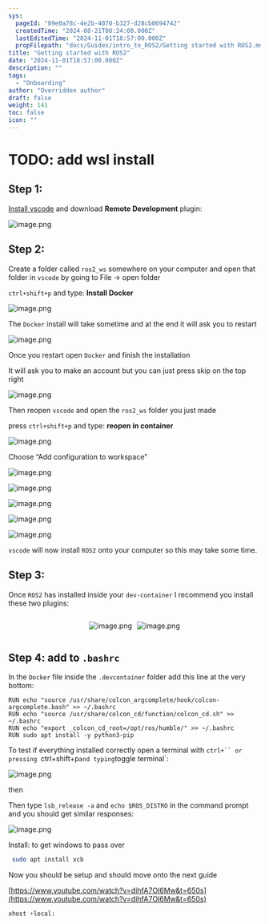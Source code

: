 ```yaml
---
sys:
  pageId: "89e0a78c-4e2b-4070-b327-d28cb0694742"
  createdTime: "2024-08-21T00:24:00.000Z"
  lastEditedTime: "2024-11-01T18:57:00.000Z"
  propFilepath: "docs/Guides/intro_to_ROS2/Getting started with ROS2.md"
title: "Getting started with ROS2"
date: "2024-11-01T18:57:00.000Z"
description: ""
tags:
  - "Onboarding"
author: "Overridden author"
draft: false
weight: 141
toc: false
icon: ""
---
```


# TODO: add wsl install

## Step 1:

[Install vscode](https://code.visualstudio.com/download) and download **Remote Development** plugin:

![image.png](https://prod-files-secure.s3.us-west-2.amazonaws.com/d518164a-d88e-44d1-a4ee-3adb3bd8bce0/efb52993-1881-4a40-b95e-6f020334f022/image.png?X-Amz-Algorithm=AWS4-HMAC-SHA256&X-Amz-Content-Sha256=UNSIGNED-PAYLOAD&X-Amz-Credential=ASIAZI2LB466ZMFPFWCI%2F20250508%2Fus-west-2%2Fs3%2Faws4_request&X-Amz-Date=20250508T061251Z&X-Amz-Expires=3600&X-Amz-Security-Token=IQoJb3JpZ2luX2VjEMb%2F%2F%2F%2F%2F%2F%2F%2F%2F%2FwEaCXVzLXdlc3QtMiJIMEYCIQD2n1Ym4e3CrBUauCLDnzygGiZOHeoWHUbNlsyRkUlrjAIhANThbr457eyzatC1nZY2Y13CoBAKFuSsIEhVJBs63AuYKv8DCG8QABoMNjM3NDIzMTgzODA1IgyYYNqeThqltvbXSaMq3AMwis3oGn0bQt%2BHpodobGQIg%2Bw9U04q5qqJbcYEoEL6EkW1FgFelK0btKBHWUseawCpgDOq8LpV1ighyiltWuPgOHfEUy6cyzRFXuu7RLZ8xmlRCNaan02CtVipViXpihv0J1hKLR4YGnXeddaiGlmaw%2BM0dx95p%2BA%2F0EbnVudpG%2Fu4gNo%2BIlpqjr%2B%2FBnc5KBNgU51bOnwLgew%2Bq9nbnfJOZTZI3O48JF4Cu2LZYuyXXmZH3ImS0uB9P7WkU5b95%2BFK910DybxUtR6YcFL2L8pLUWF00e6Nrpug4lM8po4RyzHEsdhX4OyRttCWYgxOoV%2FaRaph7D4kXUuPBjv%2F5t5vm5p3VcOvzSQrEwsn%2BoH6ipSsv4EEhD8lLWkfHoMH5AUqA7cCGSpl2Zk3JrFRD9r9sMlr64lU6necDRmdfGRt6leWBzs%2FUb0HVK4kp9%2F5w35EsRUcFNHJrQYWO5pkY5FS0FcNng2UJCLPaD6wmg7tC33T73oloY9%2FI8hhMYBMKCCcHWOQAzFxJ4Kh93WaIG1wz8dbx48%2FaBBcZ60CjQ9tJSDI9%2FNVzWpVyICnGbd5yJbVnLfi3N5RfnPjBSTp0Y7tLxauc0fjfP5yH3ozWEW%2FBdBPXJgijtXBDQvGFzCklPHABjqkAVa2KEEI4Q28vEolJkSEo3ctUzozCMmu4R1QRTnrNZ0MomZAtUJvFR5nKt8wwZuvhBHLIWzWlmngx6suraVQDsThafXAzWA4oAFJuytTQBX72IwUxaG6quYORcFL9Bgn%2B2785NeiMYAAyMhJ0M1PgGQJEdB0eIxbistWcpCE%2FniSOmUZIPwxXkJ8xoO13dPaeNszti6quHTDQs0tqwozz7FYmpr2&X-Amz-Signature=825bcc3b42b4bb177c618a12f4c820ed1af3e01eb9856e090241e64803f1cd11&X-Amz-SignedHeaders=host&x-id=GetObject)

## Step 2:

Create a folder called `ros2_ws` somewhere on your computer and open that folder in `vscode` by going to File → open folder 

`ctrl+shift+p` and type: **Install Docker**

![image.png](https://prod-files-secure.s3.us-west-2.amazonaws.com/d518164a-d88e-44d1-a4ee-3adb3bd8bce0/2269dc0e-1cd5-47ff-bceb-c04ad9b2eab0/image.png?X-Amz-Algorithm=AWS4-HMAC-SHA256&X-Amz-Content-Sha256=UNSIGNED-PAYLOAD&X-Amz-Credential=ASIAZI2LB466ZMFPFWCI%2F20250508%2Fus-west-2%2Fs3%2Faws4_request&X-Amz-Date=20250508T061250Z&X-Amz-Expires=3600&X-Amz-Security-Token=IQoJb3JpZ2luX2VjEMb%2F%2F%2F%2F%2F%2F%2F%2F%2F%2FwEaCXVzLXdlc3QtMiJIMEYCIQD2n1Ym4e3CrBUauCLDnzygGiZOHeoWHUbNlsyRkUlrjAIhANThbr457eyzatC1nZY2Y13CoBAKFuSsIEhVJBs63AuYKv8DCG8QABoMNjM3NDIzMTgzODA1IgyYYNqeThqltvbXSaMq3AMwis3oGn0bQt%2BHpodobGQIg%2Bw9U04q5qqJbcYEoEL6EkW1FgFelK0btKBHWUseawCpgDOq8LpV1ighyiltWuPgOHfEUy6cyzRFXuu7RLZ8xmlRCNaan02CtVipViXpihv0J1hKLR4YGnXeddaiGlmaw%2BM0dx95p%2BA%2F0EbnVudpG%2Fu4gNo%2BIlpqjr%2B%2FBnc5KBNgU51bOnwLgew%2Bq9nbnfJOZTZI3O48JF4Cu2LZYuyXXmZH3ImS0uB9P7WkU5b95%2BFK910DybxUtR6YcFL2L8pLUWF00e6Nrpug4lM8po4RyzHEsdhX4OyRttCWYgxOoV%2FaRaph7D4kXUuPBjv%2F5t5vm5p3VcOvzSQrEwsn%2BoH6ipSsv4EEhD8lLWkfHoMH5AUqA7cCGSpl2Zk3JrFRD9r9sMlr64lU6necDRmdfGRt6leWBzs%2FUb0HVK4kp9%2F5w35EsRUcFNHJrQYWO5pkY5FS0FcNng2UJCLPaD6wmg7tC33T73oloY9%2FI8hhMYBMKCCcHWOQAzFxJ4Kh93WaIG1wz8dbx48%2FaBBcZ60CjQ9tJSDI9%2FNVzWpVyICnGbd5yJbVnLfi3N5RfnPjBSTp0Y7tLxauc0fjfP5yH3ozWEW%2FBdBPXJgijtXBDQvGFzCklPHABjqkAVa2KEEI4Q28vEolJkSEo3ctUzozCMmu4R1QRTnrNZ0MomZAtUJvFR5nKt8wwZuvhBHLIWzWlmngx6suraVQDsThafXAzWA4oAFJuytTQBX72IwUxaG6quYORcFL9Bgn%2B2785NeiMYAAyMhJ0M1PgGQJEdB0eIxbistWcpCE%2FniSOmUZIPwxXkJ8xoO13dPaeNszti6quHTDQs0tqwozz7FYmpr2&X-Amz-Signature=d31257b3a8ba30d7b057398597f3a41eeb458a545aae5731f3e031858300d773&X-Amz-SignedHeaders=host&x-id=GetObject)

The `Docker` install will take sometime and at the end it will ask you to restart

![image.png](https://prod-files-secure.s3.us-west-2.amazonaws.com/d518164a-d88e-44d1-a4ee-3adb3bd8bce0/ed233f78-be33-4b1f-b89c-9c346c0e961e/image.png?X-Amz-Algorithm=AWS4-HMAC-SHA256&X-Amz-Content-Sha256=UNSIGNED-PAYLOAD&X-Amz-Credential=ASIAZI2LB466ZMFPFWCI%2F20250508%2Fus-west-2%2Fs3%2Faws4_request&X-Amz-Date=20250508T061250Z&X-Amz-Expires=3600&X-Amz-Security-Token=IQoJb3JpZ2luX2VjEMb%2F%2F%2F%2F%2F%2F%2F%2F%2F%2FwEaCXVzLXdlc3QtMiJIMEYCIQD2n1Ym4e3CrBUauCLDnzygGiZOHeoWHUbNlsyRkUlrjAIhANThbr457eyzatC1nZY2Y13CoBAKFuSsIEhVJBs63AuYKv8DCG8QABoMNjM3NDIzMTgzODA1IgyYYNqeThqltvbXSaMq3AMwis3oGn0bQt%2BHpodobGQIg%2Bw9U04q5qqJbcYEoEL6EkW1FgFelK0btKBHWUseawCpgDOq8LpV1ighyiltWuPgOHfEUy6cyzRFXuu7RLZ8xmlRCNaan02CtVipViXpihv0J1hKLR4YGnXeddaiGlmaw%2BM0dx95p%2BA%2F0EbnVudpG%2Fu4gNo%2BIlpqjr%2B%2FBnc5KBNgU51bOnwLgew%2Bq9nbnfJOZTZI3O48JF4Cu2LZYuyXXmZH3ImS0uB9P7WkU5b95%2BFK910DybxUtR6YcFL2L8pLUWF00e6Nrpug4lM8po4RyzHEsdhX4OyRttCWYgxOoV%2FaRaph7D4kXUuPBjv%2F5t5vm5p3VcOvzSQrEwsn%2BoH6ipSsv4EEhD8lLWkfHoMH5AUqA7cCGSpl2Zk3JrFRD9r9sMlr64lU6necDRmdfGRt6leWBzs%2FUb0HVK4kp9%2F5w35EsRUcFNHJrQYWO5pkY5FS0FcNng2UJCLPaD6wmg7tC33T73oloY9%2FI8hhMYBMKCCcHWOQAzFxJ4Kh93WaIG1wz8dbx48%2FaBBcZ60CjQ9tJSDI9%2FNVzWpVyICnGbd5yJbVnLfi3N5RfnPjBSTp0Y7tLxauc0fjfP5yH3ozWEW%2FBdBPXJgijtXBDQvGFzCklPHABjqkAVa2KEEI4Q28vEolJkSEo3ctUzozCMmu4R1QRTnrNZ0MomZAtUJvFR5nKt8wwZuvhBHLIWzWlmngx6suraVQDsThafXAzWA4oAFJuytTQBX72IwUxaG6quYORcFL9Bgn%2B2785NeiMYAAyMhJ0M1PgGQJEdB0eIxbistWcpCE%2FniSOmUZIPwxXkJ8xoO13dPaeNszti6quHTDQs0tqwozz7FYmpr2&X-Amz-Signature=2b1e75ae1ebd4dc19bc82a79ea5fd8c826f95b6f2277f33c769d1c33a34b8011&X-Amz-SignedHeaders=host&x-id=GetObject)

Once you restart open `Docker` and finish the installation

It will ask you to make an account but you can just press skip on the top right

![image.png](https://prod-files-secure.s3.us-west-2.amazonaws.com/d518164a-d88e-44d1-a4ee-3adb3bd8bce0/21010ad9-1659-4fd9-9f59-9932a09b2a3d/image.png?X-Amz-Algorithm=AWS4-HMAC-SHA256&X-Amz-Content-Sha256=UNSIGNED-PAYLOAD&X-Amz-Credential=ASIAZI2LB466ZMFPFWCI%2F20250508%2Fus-west-2%2Fs3%2Faws4_request&X-Amz-Date=20250508T061250Z&X-Amz-Expires=3600&X-Amz-Security-Token=IQoJb3JpZ2luX2VjEMb%2F%2F%2F%2F%2F%2F%2F%2F%2F%2FwEaCXVzLXdlc3QtMiJIMEYCIQD2n1Ym4e3CrBUauCLDnzygGiZOHeoWHUbNlsyRkUlrjAIhANThbr457eyzatC1nZY2Y13CoBAKFuSsIEhVJBs63AuYKv8DCG8QABoMNjM3NDIzMTgzODA1IgyYYNqeThqltvbXSaMq3AMwis3oGn0bQt%2BHpodobGQIg%2Bw9U04q5qqJbcYEoEL6EkW1FgFelK0btKBHWUseawCpgDOq8LpV1ighyiltWuPgOHfEUy6cyzRFXuu7RLZ8xmlRCNaan02CtVipViXpihv0J1hKLR4YGnXeddaiGlmaw%2BM0dx95p%2BA%2F0EbnVudpG%2Fu4gNo%2BIlpqjr%2B%2FBnc5KBNgU51bOnwLgew%2Bq9nbnfJOZTZI3O48JF4Cu2LZYuyXXmZH3ImS0uB9P7WkU5b95%2BFK910DybxUtR6YcFL2L8pLUWF00e6Nrpug4lM8po4RyzHEsdhX4OyRttCWYgxOoV%2FaRaph7D4kXUuPBjv%2F5t5vm5p3VcOvzSQrEwsn%2BoH6ipSsv4EEhD8lLWkfHoMH5AUqA7cCGSpl2Zk3JrFRD9r9sMlr64lU6necDRmdfGRt6leWBzs%2FUb0HVK4kp9%2F5w35EsRUcFNHJrQYWO5pkY5FS0FcNng2UJCLPaD6wmg7tC33T73oloY9%2FI8hhMYBMKCCcHWOQAzFxJ4Kh93WaIG1wz8dbx48%2FaBBcZ60CjQ9tJSDI9%2FNVzWpVyICnGbd5yJbVnLfi3N5RfnPjBSTp0Y7tLxauc0fjfP5yH3ozWEW%2FBdBPXJgijtXBDQvGFzCklPHABjqkAVa2KEEI4Q28vEolJkSEo3ctUzozCMmu4R1QRTnrNZ0MomZAtUJvFR5nKt8wwZuvhBHLIWzWlmngx6suraVQDsThafXAzWA4oAFJuytTQBX72IwUxaG6quYORcFL9Bgn%2B2785NeiMYAAyMhJ0M1PgGQJEdB0eIxbistWcpCE%2FniSOmUZIPwxXkJ8xoO13dPaeNszti6quHTDQs0tqwozz7FYmpr2&X-Amz-Signature=143d225b84e8208355cf226f431d650c1df5fc8f4e598643a9e29af1821f7049&X-Amz-SignedHeaders=host&x-id=GetObject)

Then reopen `vscode` and open the `ros2_ws` folder you just made

press `ctrl+shift+p` and type: **reopen in container**

![image.png](https://prod-files-secure.s3.us-west-2.amazonaws.com/d518164a-d88e-44d1-a4ee-3adb3bd8bce0/4e93b8c2-41ad-488c-8095-c74205196118/image.png?X-Amz-Algorithm=AWS4-HMAC-SHA256&X-Amz-Content-Sha256=UNSIGNED-PAYLOAD&X-Amz-Credential=ASIAZI2LB466ZMFPFWCI%2F20250508%2Fus-west-2%2Fs3%2Faws4_request&X-Amz-Date=20250508T061250Z&X-Amz-Expires=3600&X-Amz-Security-Token=IQoJb3JpZ2luX2VjEMb%2F%2F%2F%2F%2F%2F%2F%2F%2F%2FwEaCXVzLXdlc3QtMiJIMEYCIQD2n1Ym4e3CrBUauCLDnzygGiZOHeoWHUbNlsyRkUlrjAIhANThbr457eyzatC1nZY2Y13CoBAKFuSsIEhVJBs63AuYKv8DCG8QABoMNjM3NDIzMTgzODA1IgyYYNqeThqltvbXSaMq3AMwis3oGn0bQt%2BHpodobGQIg%2Bw9U04q5qqJbcYEoEL6EkW1FgFelK0btKBHWUseawCpgDOq8LpV1ighyiltWuPgOHfEUy6cyzRFXuu7RLZ8xmlRCNaan02CtVipViXpihv0J1hKLR4YGnXeddaiGlmaw%2BM0dx95p%2BA%2F0EbnVudpG%2Fu4gNo%2BIlpqjr%2B%2FBnc5KBNgU51bOnwLgew%2Bq9nbnfJOZTZI3O48JF4Cu2LZYuyXXmZH3ImS0uB9P7WkU5b95%2BFK910DybxUtR6YcFL2L8pLUWF00e6Nrpug4lM8po4RyzHEsdhX4OyRttCWYgxOoV%2FaRaph7D4kXUuPBjv%2F5t5vm5p3VcOvzSQrEwsn%2BoH6ipSsv4EEhD8lLWkfHoMH5AUqA7cCGSpl2Zk3JrFRD9r9sMlr64lU6necDRmdfGRt6leWBzs%2FUb0HVK4kp9%2F5w35EsRUcFNHJrQYWO5pkY5FS0FcNng2UJCLPaD6wmg7tC33T73oloY9%2FI8hhMYBMKCCcHWOQAzFxJ4Kh93WaIG1wz8dbx48%2FaBBcZ60CjQ9tJSDI9%2FNVzWpVyICnGbd5yJbVnLfi3N5RfnPjBSTp0Y7tLxauc0fjfP5yH3ozWEW%2FBdBPXJgijtXBDQvGFzCklPHABjqkAVa2KEEI4Q28vEolJkSEo3ctUzozCMmu4R1QRTnrNZ0MomZAtUJvFR5nKt8wwZuvhBHLIWzWlmngx6suraVQDsThafXAzWA4oAFJuytTQBX72IwUxaG6quYORcFL9Bgn%2B2785NeiMYAAyMhJ0M1PgGQJEdB0eIxbistWcpCE%2FniSOmUZIPwxXkJ8xoO13dPaeNszti6quHTDQs0tqwozz7FYmpr2&X-Amz-Signature=99e1ed9573c0fb83ec5f2c7ed6b0a5902d90c83129ca402ba4840816643a805c&X-Amz-SignedHeaders=host&x-id=GetObject)

Choose “Add configuration to workspace”

![image.png](https://prod-files-secure.s3.us-west-2.amazonaws.com/d518164a-d88e-44d1-a4ee-3adb3bd8bce0/9560b282-5060-4989-ba37-97e7b2c22476/image.png?X-Amz-Algorithm=AWS4-HMAC-SHA256&X-Amz-Content-Sha256=UNSIGNED-PAYLOAD&X-Amz-Credential=ASIAZI2LB466ZMFPFWCI%2F20250508%2Fus-west-2%2Fs3%2Faws4_request&X-Amz-Date=20250508T061250Z&X-Amz-Expires=3600&X-Amz-Security-Token=IQoJb3JpZ2luX2VjEMb%2F%2F%2F%2F%2F%2F%2F%2F%2F%2FwEaCXVzLXdlc3QtMiJIMEYCIQD2n1Ym4e3CrBUauCLDnzygGiZOHeoWHUbNlsyRkUlrjAIhANThbr457eyzatC1nZY2Y13CoBAKFuSsIEhVJBs63AuYKv8DCG8QABoMNjM3NDIzMTgzODA1IgyYYNqeThqltvbXSaMq3AMwis3oGn0bQt%2BHpodobGQIg%2Bw9U04q5qqJbcYEoEL6EkW1FgFelK0btKBHWUseawCpgDOq8LpV1ighyiltWuPgOHfEUy6cyzRFXuu7RLZ8xmlRCNaan02CtVipViXpihv0J1hKLR4YGnXeddaiGlmaw%2BM0dx95p%2BA%2F0EbnVudpG%2Fu4gNo%2BIlpqjr%2B%2FBnc5KBNgU51bOnwLgew%2Bq9nbnfJOZTZI3O48JF4Cu2LZYuyXXmZH3ImS0uB9P7WkU5b95%2BFK910DybxUtR6YcFL2L8pLUWF00e6Nrpug4lM8po4RyzHEsdhX4OyRttCWYgxOoV%2FaRaph7D4kXUuPBjv%2F5t5vm5p3VcOvzSQrEwsn%2BoH6ipSsv4EEhD8lLWkfHoMH5AUqA7cCGSpl2Zk3JrFRD9r9sMlr64lU6necDRmdfGRt6leWBzs%2FUb0HVK4kp9%2F5w35EsRUcFNHJrQYWO5pkY5FS0FcNng2UJCLPaD6wmg7tC33T73oloY9%2FI8hhMYBMKCCcHWOQAzFxJ4Kh93WaIG1wz8dbx48%2FaBBcZ60CjQ9tJSDI9%2FNVzWpVyICnGbd5yJbVnLfi3N5RfnPjBSTp0Y7tLxauc0fjfP5yH3ozWEW%2FBdBPXJgijtXBDQvGFzCklPHABjqkAVa2KEEI4Q28vEolJkSEo3ctUzozCMmu4R1QRTnrNZ0MomZAtUJvFR5nKt8wwZuvhBHLIWzWlmngx6suraVQDsThafXAzWA4oAFJuytTQBX72IwUxaG6quYORcFL9Bgn%2B2785NeiMYAAyMhJ0M1PgGQJEdB0eIxbistWcpCE%2FniSOmUZIPwxXkJ8xoO13dPaeNszti6quHTDQs0tqwozz7FYmpr2&X-Amz-Signature=3fe7f8cc687949978197193ec65338ed24940841bf752b58f808f97a7aac3b7f&X-Amz-SignedHeaders=host&x-id=GetObject)

![image.png](https://prod-files-secure.s3.us-west-2.amazonaws.com/d518164a-d88e-44d1-a4ee-3adb3bd8bce0/2ee63f81-886b-48e8-a553-dc6e5eac99e4/image.png?X-Amz-Algorithm=AWS4-HMAC-SHA256&X-Amz-Content-Sha256=UNSIGNED-PAYLOAD&X-Amz-Credential=ASIAZI2LB466ZMFPFWCI%2F20250508%2Fus-west-2%2Fs3%2Faws4_request&X-Amz-Date=20250508T061251Z&X-Amz-Expires=3600&X-Amz-Security-Token=IQoJb3JpZ2luX2VjEMb%2F%2F%2F%2F%2F%2F%2F%2F%2F%2FwEaCXVzLXdlc3QtMiJIMEYCIQD2n1Ym4e3CrBUauCLDnzygGiZOHeoWHUbNlsyRkUlrjAIhANThbr457eyzatC1nZY2Y13CoBAKFuSsIEhVJBs63AuYKv8DCG8QABoMNjM3NDIzMTgzODA1IgyYYNqeThqltvbXSaMq3AMwis3oGn0bQt%2BHpodobGQIg%2Bw9U04q5qqJbcYEoEL6EkW1FgFelK0btKBHWUseawCpgDOq8LpV1ighyiltWuPgOHfEUy6cyzRFXuu7RLZ8xmlRCNaan02CtVipViXpihv0J1hKLR4YGnXeddaiGlmaw%2BM0dx95p%2BA%2F0EbnVudpG%2Fu4gNo%2BIlpqjr%2B%2FBnc5KBNgU51bOnwLgew%2Bq9nbnfJOZTZI3O48JF4Cu2LZYuyXXmZH3ImS0uB9P7WkU5b95%2BFK910DybxUtR6YcFL2L8pLUWF00e6Nrpug4lM8po4RyzHEsdhX4OyRttCWYgxOoV%2FaRaph7D4kXUuPBjv%2F5t5vm5p3VcOvzSQrEwsn%2BoH6ipSsv4EEhD8lLWkfHoMH5AUqA7cCGSpl2Zk3JrFRD9r9sMlr64lU6necDRmdfGRt6leWBzs%2FUb0HVK4kp9%2F5w35EsRUcFNHJrQYWO5pkY5FS0FcNng2UJCLPaD6wmg7tC33T73oloY9%2FI8hhMYBMKCCcHWOQAzFxJ4Kh93WaIG1wz8dbx48%2FaBBcZ60CjQ9tJSDI9%2FNVzWpVyICnGbd5yJbVnLfi3N5RfnPjBSTp0Y7tLxauc0fjfP5yH3ozWEW%2FBdBPXJgijtXBDQvGFzCklPHABjqkAVa2KEEI4Q28vEolJkSEo3ctUzozCMmu4R1QRTnrNZ0MomZAtUJvFR5nKt8wwZuvhBHLIWzWlmngx6suraVQDsThafXAzWA4oAFJuytTQBX72IwUxaG6quYORcFL9Bgn%2B2785NeiMYAAyMhJ0M1PgGQJEdB0eIxbistWcpCE%2FniSOmUZIPwxXkJ8xoO13dPaeNszti6quHTDQs0tqwozz7FYmpr2&X-Amz-Signature=5113820799660ae0902a0c63328145be48cfd8e6179353ef32fe9ae7c4c52c4a&X-Amz-SignedHeaders=host&x-id=GetObject)

![image.png](https://prod-files-secure.s3.us-west-2.amazonaws.com/d518164a-d88e-44d1-a4ee-3adb3bd8bce0/ae1580b2-b048-407e-aed9-b584224a7a04/image.png?X-Amz-Algorithm=AWS4-HMAC-SHA256&X-Amz-Content-Sha256=UNSIGNED-PAYLOAD&X-Amz-Credential=ASIAZI2LB466ZMFPFWCI%2F20250508%2Fus-west-2%2Fs3%2Faws4_request&X-Amz-Date=20250508T061250Z&X-Amz-Expires=3600&X-Amz-Security-Token=IQoJb3JpZ2luX2VjEMb%2F%2F%2F%2F%2F%2F%2F%2F%2F%2FwEaCXVzLXdlc3QtMiJIMEYCIQD2n1Ym4e3CrBUauCLDnzygGiZOHeoWHUbNlsyRkUlrjAIhANThbr457eyzatC1nZY2Y13CoBAKFuSsIEhVJBs63AuYKv8DCG8QABoMNjM3NDIzMTgzODA1IgyYYNqeThqltvbXSaMq3AMwis3oGn0bQt%2BHpodobGQIg%2Bw9U04q5qqJbcYEoEL6EkW1FgFelK0btKBHWUseawCpgDOq8LpV1ighyiltWuPgOHfEUy6cyzRFXuu7RLZ8xmlRCNaan02CtVipViXpihv0J1hKLR4YGnXeddaiGlmaw%2BM0dx95p%2BA%2F0EbnVudpG%2Fu4gNo%2BIlpqjr%2B%2FBnc5KBNgU51bOnwLgew%2Bq9nbnfJOZTZI3O48JF4Cu2LZYuyXXmZH3ImS0uB9P7WkU5b95%2BFK910DybxUtR6YcFL2L8pLUWF00e6Nrpug4lM8po4RyzHEsdhX4OyRttCWYgxOoV%2FaRaph7D4kXUuPBjv%2F5t5vm5p3VcOvzSQrEwsn%2BoH6ipSsv4EEhD8lLWkfHoMH5AUqA7cCGSpl2Zk3JrFRD9r9sMlr64lU6necDRmdfGRt6leWBzs%2FUb0HVK4kp9%2F5w35EsRUcFNHJrQYWO5pkY5FS0FcNng2UJCLPaD6wmg7tC33T73oloY9%2FI8hhMYBMKCCcHWOQAzFxJ4Kh93WaIG1wz8dbx48%2FaBBcZ60CjQ9tJSDI9%2FNVzWpVyICnGbd5yJbVnLfi3N5RfnPjBSTp0Y7tLxauc0fjfP5yH3ozWEW%2FBdBPXJgijtXBDQvGFzCklPHABjqkAVa2KEEI4Q28vEolJkSEo3ctUzozCMmu4R1QRTnrNZ0MomZAtUJvFR5nKt8wwZuvhBHLIWzWlmngx6suraVQDsThafXAzWA4oAFJuytTQBX72IwUxaG6quYORcFL9Bgn%2B2785NeiMYAAyMhJ0M1PgGQJEdB0eIxbistWcpCE%2FniSOmUZIPwxXkJ8xoO13dPaeNszti6quHTDQs0tqwozz7FYmpr2&X-Amz-Signature=e5e955b1c46b154150ab82c6e418642973264154a858a7a403a12af807562471&X-Amz-SignedHeaders=host&x-id=GetObject)

![image.png](https://prod-files-secure.s3.us-west-2.amazonaws.com/d518164a-d88e-44d1-a4ee-3adb3bd8bce0/53255b28-f75e-430f-b9e3-c0ac8577e42b/image.png?X-Amz-Algorithm=AWS4-HMAC-SHA256&X-Amz-Content-Sha256=UNSIGNED-PAYLOAD&X-Amz-Credential=ASIAZI2LB466ZMFPFWCI%2F20250508%2Fus-west-2%2Fs3%2Faws4_request&X-Amz-Date=20250508T061250Z&X-Amz-Expires=3600&X-Amz-Security-Token=IQoJb3JpZ2luX2VjEMb%2F%2F%2F%2F%2F%2F%2F%2F%2F%2FwEaCXVzLXdlc3QtMiJIMEYCIQD2n1Ym4e3CrBUauCLDnzygGiZOHeoWHUbNlsyRkUlrjAIhANThbr457eyzatC1nZY2Y13CoBAKFuSsIEhVJBs63AuYKv8DCG8QABoMNjM3NDIzMTgzODA1IgyYYNqeThqltvbXSaMq3AMwis3oGn0bQt%2BHpodobGQIg%2Bw9U04q5qqJbcYEoEL6EkW1FgFelK0btKBHWUseawCpgDOq8LpV1ighyiltWuPgOHfEUy6cyzRFXuu7RLZ8xmlRCNaan02CtVipViXpihv0J1hKLR4YGnXeddaiGlmaw%2BM0dx95p%2BA%2F0EbnVudpG%2Fu4gNo%2BIlpqjr%2B%2FBnc5KBNgU51bOnwLgew%2Bq9nbnfJOZTZI3O48JF4Cu2LZYuyXXmZH3ImS0uB9P7WkU5b95%2BFK910DybxUtR6YcFL2L8pLUWF00e6Nrpug4lM8po4RyzHEsdhX4OyRttCWYgxOoV%2FaRaph7D4kXUuPBjv%2F5t5vm5p3VcOvzSQrEwsn%2BoH6ipSsv4EEhD8lLWkfHoMH5AUqA7cCGSpl2Zk3JrFRD9r9sMlr64lU6necDRmdfGRt6leWBzs%2FUb0HVK4kp9%2F5w35EsRUcFNHJrQYWO5pkY5FS0FcNng2UJCLPaD6wmg7tC33T73oloY9%2FI8hhMYBMKCCcHWOQAzFxJ4Kh93WaIG1wz8dbx48%2FaBBcZ60CjQ9tJSDI9%2FNVzWpVyICnGbd5yJbVnLfi3N5RfnPjBSTp0Y7tLxauc0fjfP5yH3ozWEW%2FBdBPXJgijtXBDQvGFzCklPHABjqkAVa2KEEI4Q28vEolJkSEo3ctUzozCMmu4R1QRTnrNZ0MomZAtUJvFR5nKt8wwZuvhBHLIWzWlmngx6suraVQDsThafXAzWA4oAFJuytTQBX72IwUxaG6quYORcFL9Bgn%2B2785NeiMYAAyMhJ0M1PgGQJEdB0eIxbistWcpCE%2FniSOmUZIPwxXkJ8xoO13dPaeNszti6quHTDQs0tqwozz7FYmpr2&X-Amz-Signature=66b11d16d1eb64c86f18e6c8955be0c773c003351ea17c0ec3cd09626881f23a&X-Amz-SignedHeaders=host&x-id=GetObject)

![image.png](https://prod-files-secure.s3.us-west-2.amazonaws.com/d518164a-d88e-44d1-a4ee-3adb3bd8bce0/7c562767-5af9-4ffb-97d1-327bcdf4ee00/image.png?X-Amz-Algorithm=AWS4-HMAC-SHA256&X-Amz-Content-Sha256=UNSIGNED-PAYLOAD&X-Amz-Credential=ASIAZI2LB466ZMFPFWCI%2F20250508%2Fus-west-2%2Fs3%2Faws4_request&X-Amz-Date=20250508T061250Z&X-Amz-Expires=3600&X-Amz-Security-Token=IQoJb3JpZ2luX2VjEMb%2F%2F%2F%2F%2F%2F%2F%2F%2F%2FwEaCXVzLXdlc3QtMiJIMEYCIQD2n1Ym4e3CrBUauCLDnzygGiZOHeoWHUbNlsyRkUlrjAIhANThbr457eyzatC1nZY2Y13CoBAKFuSsIEhVJBs63AuYKv8DCG8QABoMNjM3NDIzMTgzODA1IgyYYNqeThqltvbXSaMq3AMwis3oGn0bQt%2BHpodobGQIg%2Bw9U04q5qqJbcYEoEL6EkW1FgFelK0btKBHWUseawCpgDOq8LpV1ighyiltWuPgOHfEUy6cyzRFXuu7RLZ8xmlRCNaan02CtVipViXpihv0J1hKLR4YGnXeddaiGlmaw%2BM0dx95p%2BA%2F0EbnVudpG%2Fu4gNo%2BIlpqjr%2B%2FBnc5KBNgU51bOnwLgew%2Bq9nbnfJOZTZI3O48JF4Cu2LZYuyXXmZH3ImS0uB9P7WkU5b95%2BFK910DybxUtR6YcFL2L8pLUWF00e6Nrpug4lM8po4RyzHEsdhX4OyRttCWYgxOoV%2FaRaph7D4kXUuPBjv%2F5t5vm5p3VcOvzSQrEwsn%2BoH6ipSsv4EEhD8lLWkfHoMH5AUqA7cCGSpl2Zk3JrFRD9r9sMlr64lU6necDRmdfGRt6leWBzs%2FUb0HVK4kp9%2F5w35EsRUcFNHJrQYWO5pkY5FS0FcNng2UJCLPaD6wmg7tC33T73oloY9%2FI8hhMYBMKCCcHWOQAzFxJ4Kh93WaIG1wz8dbx48%2FaBBcZ60CjQ9tJSDI9%2FNVzWpVyICnGbd5yJbVnLfi3N5RfnPjBSTp0Y7tLxauc0fjfP5yH3ozWEW%2FBdBPXJgijtXBDQvGFzCklPHABjqkAVa2KEEI4Q28vEolJkSEo3ctUzozCMmu4R1QRTnrNZ0MomZAtUJvFR5nKt8wwZuvhBHLIWzWlmngx6suraVQDsThafXAzWA4oAFJuytTQBX72IwUxaG6quYORcFL9Bgn%2B2785NeiMYAAyMhJ0M1PgGQJEdB0eIxbistWcpCE%2FniSOmUZIPwxXkJ8xoO13dPaeNszti6quHTDQs0tqwozz7FYmpr2&X-Amz-Signature=d16ae1046e4ed3c5e01d8eef90f563b00cee24d051746588b0bd5b55f02ec001&X-Amz-SignedHeaders=host&x-id=GetObject)

`vscode` will now install `ROS2` onto your computer so this may take some time.

## Step 3:

Once `ROS2` has installed inside your `dev-container` I recommend you install these two plugins:

<div style="display: flex;flex-direction: row; column-gap:10px; max-width: 630px;justify-content: center;">
<div>

![image.png](https://prod-files-secure.s3.us-west-2.amazonaws.com/d518164a-d88e-44d1-a4ee-3adb3bd8bce0/3fc3d550-5a54-4ba1-ba6b-faa01cdb7369/image.png?X-Amz-Algorithm=AWS4-HMAC-SHA256&X-Amz-Content-Sha256=UNSIGNED-PAYLOAD&X-Amz-Credential=ASIAZI2LB466YNFSQCJZ%2F20250508%2Fus-west-2%2Fs3%2Faws4_request&X-Amz-Date=20250508T061256Z&X-Amz-Expires=3600&X-Amz-Security-Token=IQoJb3JpZ2luX2VjEMb%2F%2F%2F%2F%2F%2F%2F%2F%2F%2FwEaCXVzLXdlc3QtMiJGMEQCIDX1heczIw1n2R6StytLZ%2BYkVG9VRerGSoi8wEOXXfhFAiBNYCyBT8tvh6oDbBJE0O0n2O5aDihUs5f8vvmZ5XUvMir%2FAwhvEAAaDDYzNzQyMzE4MzgwNSIMjBCdNrE7LIpPfV9KKtwD7v20lGwJ7o7VciV9GtUSOScqc2j5nfBlJjS1GsebkmWKUxGY9iDeiu2JqsIwd8be5VpHrgAWnGWp0lLs96wOCamVFQ2J%2F9n90Ie68jKSvQBdRjnq9BT8kyB3mKPCvLF6DSblD7VhhSQEBt0miexNeWfCJqp5mVeRdJXPtCz4%2FyCVllN9aZ0ulkfymI7fcQ8%2BqdGuADXbFDsDrrtorfnLHqocvIEJ5HRGSgxTm%2BMIz7ePUd0e2JyO4XTRBe3jaMyHa%2F24Z%2BpoRAPjxFLboP2O4%2FlqitjWX6OG9CqJBIG4xOXd%2Bq34Tbjpx601J9LaP3X7KVR9Vz%2FYc%2Fil%2Ff2de2OCGhFBXVBDAWvsBaYTyYfqI7tQbLEz%2BfaO1%2BDjiz1Ynvpic6jnKDmeJ7AwfTn7f374x%2BqSdBAryyQPmS7DhZ6yG2OSIVli4rspSywE%2B%2BHb%2FE512KKhkiMRJ144lL8y%2FUBjAkeeHpfTKdzpWHJAEOz1utdK31j4rQbO%2FwrQYkDWfAI2eeA0I8iOpMIlS%2FxliJmbU52yLPt2gZO9El%2FnxsGiJSUSTQDRXVczUy9DzMZW0BqKUxkam677OG5A2E6MTD2BjAC15DncxEWRebWP92Nkm6SPWNnjEbwXFzn6m3cwppTxwAY6pgFVndTZnl1jIef2dnkOql%2FsRJaXHKWjI4PCAoxFXyzDKkilKcse0d8n2LSKINCGoayMwW7UcDRSuZG7u8I95lmEqSyMzMi0Cb0xp8RvmoS5rOSiS67%2FukRVEdZsFC3FW%2BRGho2YwMYsWshaLk%2B1U2LphPhwT9hs%2FtEiQktAAVPhPBUtfj717DR8lkqFgBS60xtF0ZUe5oVo6WMHogRmMD3isebnZddr&X-Amz-Signature=17b019a3f825769a5530ffe3f0bba536a71220d399cbc0efb6d1a79738d84679&X-Amz-SignedHeaders=host&x-id=GetObject)

</div>
<div>

![image.png](https://prod-files-secure.s3.us-west-2.amazonaws.com/d518164a-d88e-44d1-a4ee-3adb3bd8bce0/d994cc66-13c2-4093-a5a3-f84cf4601a82/image.png?X-Amz-Algorithm=AWS4-HMAC-SHA256&X-Amz-Content-Sha256=UNSIGNED-PAYLOAD&X-Amz-Credential=ASIAZI2LB466QGNTXOIZ%2F20250508%2Fus-west-2%2Fs3%2Faws4_request&X-Amz-Date=20250508T061301Z&X-Amz-Expires=3600&X-Amz-Security-Token=IQoJb3JpZ2luX2VjEMb%2F%2F%2F%2F%2F%2F%2F%2F%2F%2FwEaCXVzLXdlc3QtMiJHMEUCIEuXQqTT%2FCNI5%2BDrwFwT0XhKO2Dt%2F59B3IwsSUdWgu12AiEAyOuAo6Tnv88Bvtid7p56Nsjb5pSI%2BBIJo8isGcD48%2BIq%2FwMIbxAAGgw2Mzc0MjMxODM4MDUiDCufnfHQxAjXTSDeFCrcAyntRS6SaekshbhviaptN33TlPrC6yjnaDFfiaOIEFbYaoLvXnxrzZ5z09RyqhLq6ywu45bmXqFEGL5WLUhCZzaQ18srdBnLwl%2BtCx1k%2FS3rp484LnwHxnQrTP0UAx2o7LPaiIQC9h%2BTm7MAUTVSxCSNQZnlsqpPSY47fGizTlyE5wKOu3ak%2FQtOGJXB4yNSsQTwO2%2BZLuKi8freVR7pvKGep78bmv%2FyXj9eezJjsgkeRWvoXTzSd0SlADieIxfTWWruFPXxZqpkeUZyHDzSYBl0GK0idHOcsPObBeJOP6SBuUQShnDggk38FrXC1z4GWmB%2BrszkRukiD2Me6QZprR3GACBvigF7O4hBNtH59h%2FiHi6QmoGbIvnenC8%2FcZSw8O32EZIFVLfuBVjEoQ6WA5IWiqNWjHgY3SrSoPs8EaYjnHwcwbhNeIwxa%2F8FvqW06gBnckbsl7ZXTiY6p6atJxN%2BjURTt%2BPE1k8wR2%2BuMNct%2F%2FuUXy%2BlLheQDyKIUKFgntxUjXzti83pCPPqJIFXVtBDEVnXutwOJ23Pa8mFHSBlN5%2FGFTPq0J5h5g27lc%2FQfrR24mCz4aPqWirMU%2Btmmonbd36kHoCUmuQI1s3DvxuCSHv7AZ9mNsjgWVUeMM%2BU8cAGOqUBcBO3xosAtKIXf9yxoVTIw6iXEcrpNGbvLLs10be0SJxciONaFZ2ED2lp3PXkrgWwtKbBskknuQiI5yubyF0Uf2WYQk6bBYcnpUohaFz8q7nYHtWD%2Fy%2FuJ4dAIr%2FMtpNr5JbXxFuAGYPYIwXdAnpRg2emkilLXWd1qkqqNEUMgUOE5djs35HUv6re0fSpPzYtXIE378YwITSW3Q7AmGPB5fMXPCSh&X-Amz-Signature=8a563625d03a53897d03d71db1089d5278baf86f39e361912a02e9c30c6f3ae7&X-Amz-SignedHeaders=host&x-id=GetObject)

</div>
</div>

## Step 4: add to `.bashrc`

In the `Docker` file inside the `.devcontainer` folder add this line at the very bottom: 

```docker
RUN echo "source /usr/share/colcon_argcomplete/hook/colcon-argcomplete.bash" >> ~/.bashrc
RUN echo "source /usr/share/colcon_cd/function/colcon_cd.sh" >> ~/.bashrc
RUN echo "export _colcon_cd_root=/opt/ros/humble/" >> ~/.bashrc
RUN sudo apt install -y python3-pip 
```

To test if everything installed correctly open a terminal with `ctrl+`` or pressing `ctrl+shift+p` and typing `toggle terminal`:

![image.png](https://prod-files-secure.s3.us-west-2.amazonaws.com/d518164a-d88e-44d1-a4ee-3adb3bd8bce0/6a4943d8-b04e-4c02-9a58-775f3384d1a5/image.png?X-Amz-Algorithm=AWS4-HMAC-SHA256&X-Amz-Content-Sha256=UNSIGNED-PAYLOAD&X-Amz-Credential=ASIAZI2LB466ZMFPFWCI%2F20250508%2Fus-west-2%2Fs3%2Faws4_request&X-Amz-Date=20250508T061250Z&X-Amz-Expires=3600&X-Amz-Security-Token=IQoJb3JpZ2luX2VjEMb%2F%2F%2F%2F%2F%2F%2F%2F%2F%2FwEaCXVzLXdlc3QtMiJIMEYCIQD2n1Ym4e3CrBUauCLDnzygGiZOHeoWHUbNlsyRkUlrjAIhANThbr457eyzatC1nZY2Y13CoBAKFuSsIEhVJBs63AuYKv8DCG8QABoMNjM3NDIzMTgzODA1IgyYYNqeThqltvbXSaMq3AMwis3oGn0bQt%2BHpodobGQIg%2Bw9U04q5qqJbcYEoEL6EkW1FgFelK0btKBHWUseawCpgDOq8LpV1ighyiltWuPgOHfEUy6cyzRFXuu7RLZ8xmlRCNaan02CtVipViXpihv0J1hKLR4YGnXeddaiGlmaw%2BM0dx95p%2BA%2F0EbnVudpG%2Fu4gNo%2BIlpqjr%2B%2FBnc5KBNgU51bOnwLgew%2Bq9nbnfJOZTZI3O48JF4Cu2LZYuyXXmZH3ImS0uB9P7WkU5b95%2BFK910DybxUtR6YcFL2L8pLUWF00e6Nrpug4lM8po4RyzHEsdhX4OyRttCWYgxOoV%2FaRaph7D4kXUuPBjv%2F5t5vm5p3VcOvzSQrEwsn%2BoH6ipSsv4EEhD8lLWkfHoMH5AUqA7cCGSpl2Zk3JrFRD9r9sMlr64lU6necDRmdfGRt6leWBzs%2FUb0HVK4kp9%2F5w35EsRUcFNHJrQYWO5pkY5FS0FcNng2UJCLPaD6wmg7tC33T73oloY9%2FI8hhMYBMKCCcHWOQAzFxJ4Kh93WaIG1wz8dbx48%2FaBBcZ60CjQ9tJSDI9%2FNVzWpVyICnGbd5yJbVnLfi3N5RfnPjBSTp0Y7tLxauc0fjfP5yH3ozWEW%2FBdBPXJgijtXBDQvGFzCklPHABjqkAVa2KEEI4Q28vEolJkSEo3ctUzozCMmu4R1QRTnrNZ0MomZAtUJvFR5nKt8wwZuvhBHLIWzWlmngx6suraVQDsThafXAzWA4oAFJuytTQBX72IwUxaG6quYORcFL9Bgn%2B2785NeiMYAAyMhJ0M1PgGQJEdB0eIxbistWcpCE%2FniSOmUZIPwxXkJ8xoO13dPaeNszti6quHTDQs0tqwozz7FYmpr2&X-Amz-Signature=d22b28d9cdd004194da2e088dbe3260979bae91fe003bbaa407a43d37883f609&X-Amz-SignedHeaders=host&x-id=GetObject)

then 

Then type `lsb_release -a` and `echo $ROS_DISTRO` in the command prompt and you should get similar responses:

![image.png](https://prod-files-secure.s3.us-west-2.amazonaws.com/d518164a-d88e-44d1-a4ee-3adb3bd8bce0/3e635dec-a805-4e85-8b9e-d000e5b71a4e/image.png?X-Amz-Algorithm=AWS4-HMAC-SHA256&X-Amz-Content-Sha256=UNSIGNED-PAYLOAD&X-Amz-Credential=ASIAZI2LB466ZMFPFWCI%2F20250508%2Fus-west-2%2Fs3%2Faws4_request&X-Amz-Date=20250508T061250Z&X-Amz-Expires=3600&X-Amz-Security-Token=IQoJb3JpZ2luX2VjEMb%2F%2F%2F%2F%2F%2F%2F%2F%2F%2FwEaCXVzLXdlc3QtMiJIMEYCIQD2n1Ym4e3CrBUauCLDnzygGiZOHeoWHUbNlsyRkUlrjAIhANThbr457eyzatC1nZY2Y13CoBAKFuSsIEhVJBs63AuYKv8DCG8QABoMNjM3NDIzMTgzODA1IgyYYNqeThqltvbXSaMq3AMwis3oGn0bQt%2BHpodobGQIg%2Bw9U04q5qqJbcYEoEL6EkW1FgFelK0btKBHWUseawCpgDOq8LpV1ighyiltWuPgOHfEUy6cyzRFXuu7RLZ8xmlRCNaan02CtVipViXpihv0J1hKLR4YGnXeddaiGlmaw%2BM0dx95p%2BA%2F0EbnVudpG%2Fu4gNo%2BIlpqjr%2B%2FBnc5KBNgU51bOnwLgew%2Bq9nbnfJOZTZI3O48JF4Cu2LZYuyXXmZH3ImS0uB9P7WkU5b95%2BFK910DybxUtR6YcFL2L8pLUWF00e6Nrpug4lM8po4RyzHEsdhX4OyRttCWYgxOoV%2FaRaph7D4kXUuPBjv%2F5t5vm5p3VcOvzSQrEwsn%2BoH6ipSsv4EEhD8lLWkfHoMH5AUqA7cCGSpl2Zk3JrFRD9r9sMlr64lU6necDRmdfGRt6leWBzs%2FUb0HVK4kp9%2F5w35EsRUcFNHJrQYWO5pkY5FS0FcNng2UJCLPaD6wmg7tC33T73oloY9%2FI8hhMYBMKCCcHWOQAzFxJ4Kh93WaIG1wz8dbx48%2FaBBcZ60CjQ9tJSDI9%2FNVzWpVyICnGbd5yJbVnLfi3N5RfnPjBSTp0Y7tLxauc0fjfP5yH3ozWEW%2FBdBPXJgijtXBDQvGFzCklPHABjqkAVa2KEEI4Q28vEolJkSEo3ctUzozCMmu4R1QRTnrNZ0MomZAtUJvFR5nKt8wwZuvhBHLIWzWlmngx6suraVQDsThafXAzWA4oAFJuytTQBX72IwUxaG6quYORcFL9Bgn%2B2785NeiMYAAyMhJ0M1PgGQJEdB0eIxbistWcpCE%2FniSOmUZIPwxXkJ8xoO13dPaeNszti6quHTDQs0tqwozz7FYmpr2&X-Amz-Signature=7b5cbc1e50f53fb8a9bef47ef36f9afc1837b8b32057b1a6786cc3653949762f&X-Amz-SignedHeaders=host&x-id=GetObject)

Install:  to get windows to pass over

```bash
 sudo apt install xcb
```

Now you should be setup and should move onto the next guide 

[https://www.youtube.com/watch?v=dihfA7Ol6Mw&t=650s](https://www.youtube.com/watch?v=dihfA7Ol6Mw&t=650s)

```python
xhost +local:
```
